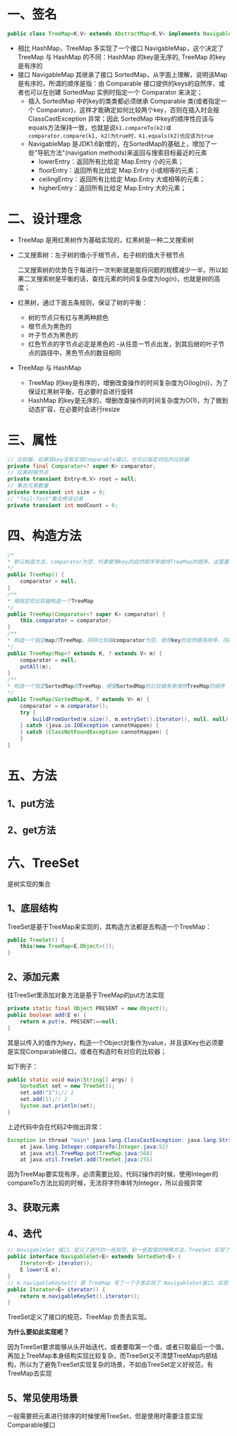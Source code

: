 # 一、签名

```java
public class TreeMap<K,V> extends AbstractMap<K,V> implements NavigableMap<K,V>, Cloneable, java.io.Serializable
```

- 相比 HashMap，TreeMap 多实现了一个接口 NavigableMap，这个决定了 TreeMap 与 HashMap 的不同：HashMap 的key是无序的, TreeMap 的key是有序的
- 接口 NavigableMap 其继承了接口 SortedMap，从字面上理解，说明该Map是有序的，所谓的顺序是指：由 Comparable 接口提供的keys的自然序，或者也可以在创建 SortedMap 实例时指定一个 Comparator 来决定；
    - 插入 SortedMap 中的key的类类都必须继承 Comparable 类(或者指定一个 Comparator)，这样才能确定如何比较两个key，否则在插入时会报 ClassCastException 异常；因此 SortedMap 中key的顺序性应该与equals方法保持一致，也就是说`k1.compareTo(k2)或comparator.compare(k1, k2)为true时，k1.equals(k2)也应该为true`
    - NavigableMap 是JDK1.6新增的，在SortedMap的基础上，增加了一些"导航方法"(navigation methods)来返回与搜索目标最近的元素
        - lowerEntry：返回所有比给定 Map.Entry 小的元素；
        - floorEntry：返回所有比给定 Map.Entry 小或相等的元素；
        - ceilingEntry：返回所有比给定 Map.Entry 大或相等的元素；
        - higherEntry：返回所有比给定 Map.Entry 大的元素；

# 二、设计理念

- TreeMap 是用红黑树作为基础实现的，红黑树是一种二叉搜索树

- 二叉搜索树：左子树的值小于根节点，右子树的值大于根节点

    二叉搜索树的优势在于每进行一次判断就是能将问题的规模减少一半，所以如果二叉搜索树是平衡的话，查找元素的时间复杂度为log(n)，也就是树的高度；

- 红黑树，通过下面五条规则，保证了树的平衡：
    - 树的节点只有红与黑两种颜色
    - 根节点为黑色的
    - 叶子节点为黑色的
    - 红色节点的字节点必定是黑色的
    -从任意一节点出发，到其后继的叶子节点的路径中，黑色节点的数目相同

- TreeMap 与 HashMap
    - TreeMap 的key是有序的，增删改查操作的时间复杂度为O(log(n))，为了保证红黑树平衡，在必要时会进行旋转
    - HashMap 的key是无序的，增删改查操作的时间复杂度为O(1)，为了做到动态扩容，在必要时会进行resize

# 三、属性

```java
// 比较器，如果其key没有实现Comparable接口，也可以指定对应的比较器
private final Comparator<? super K> comparator;
// 红黑树根节点
private transient Entry<K,V> root = null;
// 集合元素数量
private transient int size = 0;
// "fail-fast"集合修改记录
private transient int modCount = 0;
```

# 四、构造方法

```java
/*
* 默认构造方法，comparator为空，代表使用key的自然顺序来维持TreeMap的顺序，这里要求key必须实现Comparable接口
*/
public TreeMap() {
    comparator = null;
}
/**
* 用指定的比较器构造一个TreeMap
*/
public TreeMap(Comparator<? super K> comparator) {
    this.comparator = comparator;
}
/**
* 构造一个指定map的TreeMap，同样比较器comparator为空，使用key的自然顺序排序，同样的，其key必须实现Comparable接口
*/
public TreeMap(Map<? extends K, ? extends V> m) {
    comparator = null;
    putAll(m);
}
/**
* 构造一个指定SortedMap的TreeMap，根据SortedMap的比较器来来维持TreeMap的顺序
*/
public TreeMap(SortedMap<K, ? extends V> m) {
    comparator = m.comparator();
    try {
        buildFromSorted(m.size(), m.entrySet().iterator(), null, null);
    } catch (java.io.IOException cannotHappen) {
    } catch (ClassNotFoundException cannotHappen) {
    }
}
```

# 五、方法

## 1、put方法

## 2、get方法

# 六、TreeSet

是树实现的集合

## 1、底层结构

TreeSet是基于TreeMap来实现的，其构造方法都是去构造一个TreeMap：
```java
public TreeSet() {
    this(new TreeMap<E,Object>());
}
```

## 2、添加元素

往TreeSet里添加对象方法是基于TreeMap的put方法实现
```java
private static final Object PRESENT = new Object();
public boolean add(E e) {
    return m.put(e, PRESENT)==null;
}
```
其是以传入的值作为key，构造一个Object对象作为value，并且该Key也必须要是实现Comparable接口，或者在构造时有对应的比较器；

如下例子：
```java
public static void main(String[] args) {
    SortedSet set = new TreeSet();
    set.add("1");// 1
    set.add(1);// 2
    System.out.println(set);
}
```
上述代码中会在代码2中抛出异常：
```java
Exception in thread "main" java.lang.ClassCastException: java.lang.String cannot be cast to java.lang.Integer
	at java.lang.Integer.compareTo(Integer.java:52)
	at java.util.TreeMap.put(TreeMap.java:568)
	at java.util.TreeSet.add(TreeSet.java:255)
```
因为TreeMap要实现有序，必须需要比较，代码2操作的时候，使用Integer的compareTo方法比较的时候，无法将字符串转为Integer，所以会报异常

## 3、获取元素

## 4、迭代

```java
// NavigableSet 接口，定义了迭代的一些规范，和一些取值的特殊方法，TreeSet 实现了该方法，也就是说 TreeSet 本身已经定义了迭代的规范
public interface NavigableSet<E> extends SortedSet<E> {
    Iterator<E> iterator();
    E lower(E e);
}  
// m.navigableKeySet() 是 TreeMap 写了一个子类实现了 NavigableSet接口，实现了 TreeSet 定义的迭代规范
public Iterator<E> iterator() {
    return m.navigableKeySet().iterator();
}
```
TreeSet定义了接口的规范，TreeMap 负责去实现。

**为什么要如此实现呢？**

因为TreeSet要求能够从头开始迭代，或者要取第一个值，或者只取最后一个值，再加上TreeMap本身结构实现比较复杂，而TreeSet又不清楚TreeMap内部结构，所以为了避免TreeSet实现复杂的场景，不如由TreeSet定义好规范，有TreeMap去实现

## 5、常见使用场景

一般需要把元素进行排序的时候使用TreeSet，但是使用时需要注意实现Comparable接口













